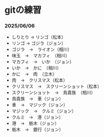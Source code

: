 # gitの練習

### 2025/06/06
- しりとり → リンゴ（松本）
- リンゴ → ゴジラ（ジョン）
- ゴジラ　→　ライオン（相川）
- 味玉　→　マカフィ　（相川）
- マカフィ　→　いか　（ジョン）
- いか　→　かに　（相川）
- かに　→　肉　（立木）
- 肉　→　クリスマス（松本）
- クリスマス　→　スクリーンショット（松本）
- スクリーンショット　→　鳥貴族　（相川）
- 鳥貴族　→　車（ジョン）
- 車　→　マジック（ジョン）
- マジック　→　クルミ（ジョン）
- クルミ　→　港（ジョン）
- 港　→　栃木（ジョン）
- 栃木　→　銀行（ジョン）